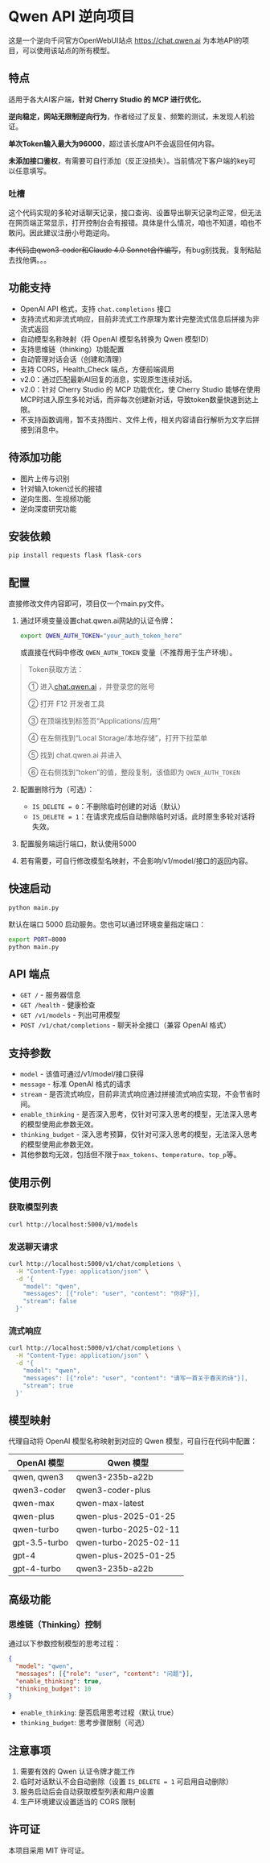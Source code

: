 # Qwen API 逆向项目

这是一个逆向千问官方OpenWebUI站点 https://chat.qwen.ai 为本地API的项目，可以使用该站点的所有模型。

## 特点

适用于各大AI客户端，**针对 Cherry Studio 的 MCP 进行优化**。

**逆向稳定，网站无限制逆向行为**，作者经过了反复、频繁的测试，未发现人机验证。

**单次Token输入最大为96000**，超过该长度API不会返回任何内容。

**未添加接口鉴权**，有需要可自行添加（反正没损失）。当前情况下客户端的key可以任意填写。

### 吐槽

这个代码实现的多轮对话聊天记录，接口查询、设置导出聊天记录均正常，但无法在网页端正常显示，打开控制台会有报错。具体是什么情况，咱也不知道，咱也不敢问。因此建议注册小号跑逆向。

~~本代码由qwen3-coder和Claude 4.0 Sonnet合作编写~~，有bug别找我，复制粘贴去找他俩。。。

## 功能支持

- OpenAI API 格式，支持 `chat.completions` 接口
- 支持流式和非流式响应，目前非流式工作原理为累计完整流式信息后拼接为非流式返回
- 自动模型名称映射（将 OpenAI 模型名转换为 Qwen 模型ID）
- 支持思维链（thinking）功能配置
- 自动管理对话会话（创建和清理）
- 支持 CORS，Health_Check 端点，方便前端调用
- v2.0：通过匹配最新AI回复的消息，实现原生连续对话。
- v2.0：针对 Cherry Studio 的 MCP 功能优化，使 Cherry Studio 能够在使用MCP时进入原生多轮对话，而非每次创建新对话，导致token数量快速到达上限。
- 不支持函数调用，暂不支持图片、文件上传，相关内容请自行解析为文字后拼接到消息中。

## 待添加功能

- 图片上传与识别
- 针对输入token过长的报错
- 逆向生图、生视频功能
- 逆向深度研究功能

## 安装依赖

```bash
pip install requests flask flask-cors
```

## 配置

直接修改文件内容即可，项目仅一个main.py文件。

1. 通过环境变量设置chat.qwen.ai网站的认证令牌：
   ```bash
   export QWEN_AUTH_TOKEN="your_auth_token_here"
   ```

   或直接在代码中修改 `QWEN_AUTH_TOKEN` 变量（不推荐用于生产环境）。

> Token获取方法：
>
> ① 进入[chat.qwen.ai](https://chat.qwen.ai) ，并登录您的账号
>
> ② 打开 F12 开发者工具
>
> ③ 在顶端找到标签页“Applications/应用”
>
> ④ 在左侧找到“Local Storage/本地存储”，打开下拉菜单
>
> ⑤ 找到 chat.qwen.ai 并进入
>
> ⑥ 在右侧找到“token”的值，整段复制，该值即为 `QWEN_AUTH_TOKEN`

2. 配置删除行为（可选）：
   - `IS_DELETE = 0`：不删除临时创建的对话（默认）
   - `IS_DELETE = 1`：在请求完成后自动删除临时对话。此时原生多轮对话将失效。

3. 配置服务端运行端口，默认使用5000

4. 若有需要，可自行修改模型名映射，不会影响/v1/model/接口的返回内容。

## 快速启动

```bash
python main.py
```

默认在端口 5000 启动服务。您也可以通过环境变量指定端口：
```bash
export PORT=8000
python main.py
```

## API 端点

- `GET /` - 服务器信息
- `GET /health` - 健康检查
- `GET /v1/models` - 列出可用模型
- `POST /v1/chat/completions` - 聊天补全接口（兼容 OpenAI 格式）

## 支持参数

- `model` - 该值可通过/v1/model/接口获得
- `message` - 标准 OpenAI 格式的请求
- `stream` - 是否流式响应，目前非流式响应通过拼接流式响应实现，不会节省时间。
- `enable_thinking` - 是否深入思考，仅针对可深入思考的模型，无法深入思考的模型使用此参数无效。
- `thinking_budget` - 深入思考预算，仅针对可深入思考的模型，无法深入思考的模型使用此参数无效。
- 其他参数均无效，包括但不限于`max_tokens`、`temperature`、`top_p`等。

## 使用示例

### 获取模型列表
```bash
curl http://localhost:5000/v1/models
```

### 发送聊天请求
```bash
curl http://localhost:5000/v1/chat/completions \
  -H "Content-Type: application/json" \
  -d '{
    "model": "qwen",
    "messages": [{"role": "user", "content": "你好"}],
    "stream": false
  }'
```

### 流式响应
```bash
curl http://localhost:5000/v1/chat/completions \
  -H "Content-Type: application/json" \
  -d '{
    "model": "qwen",
    "messages": [{"role": "user", "content": "请写一首关于春天的诗"}],
    "stream": true
  }'
```

## 模型映射

代理自动将 OpenAI 模型名称映射到对应的 Qwen 模型，可自行在代码中配置：

| OpenAI 模型   | Qwen 模型             |
| ------------- | --------------------- |
| qwen, qwen3   | qwen3-235b-a22b       |
| qwen3-coder   | qwen3-coder-plus      |
| qwen-max      | qwen-max-latest       |
| qwen-plus     | qwen-plus-2025-01-25  |
| qwen-turbo    | qwen-turbo-2025-02-11 |
| gpt-3.5-turbo | qwen-turbo-2025-02-11 |
| gpt-4         | qwen-plus-2025-01-25  |
| gpt-4-turbo   | qwen3-235b-a22b       |

## 高级功能

### 思维链（Thinking）控制

通过以下参数控制模型的思考过程：

```json
{
  "model": "qwen",
  "messages": [{"role": "user", "content": "问题"}],
  "enable_thinking": true,
  "thinking_budget": 10
}
```

- `enable_thinking`: 是否启用思考过程（默认 true）
- `thinking_budget`: 思考步骤限制（可选）

## 注意事项

1. 需要有效的 Qwen 认证令牌才能工作
2. 临时对话默认不会自动删除（设置 `IS_DELETE = 1` 可启用自动删除）
3. 服务启动后会自动获取模型列表和用户设置
4. 生产环境建议设置适当的 CORS 限制

## 许可证

本项目采用 MIT 许可证。
